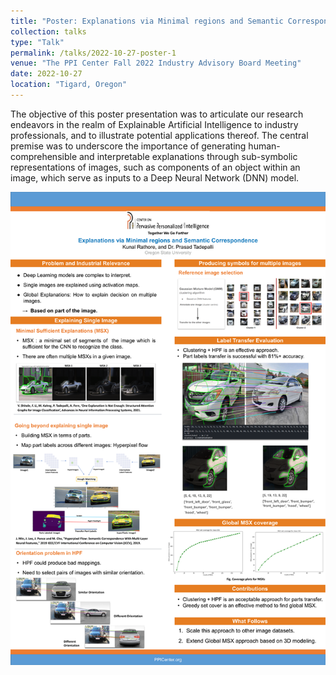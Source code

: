 ```yaml
---
title: "Poster: Explanations via Minimal regions and Semantic Correspondence"
collection: talks
type: "Talk"
permalink: /talks/2022-10-27-poster-1
venue: "The PPI Center Fall 2022 Industry Advisory Board Meeting"
date: 2022-10-27
location: "Tigard, Oregon"
---
```


The objective of this poster presentation was to articulate our research endeavors in the realm of Explainable Artificial Intelligence to industry professionals, and to illustrate potential applications thereof. The central premise was to underscore the importance of generating human-comprehensible and interpretable explanations through sub-symbolic representations of images, such as components of an object within an image, which serve as inputs to a Deep Neural Network (DNN) model.

<!-- Poster can be accessed [here](https://drive.google.com/file/d/1tb5RB26rjM_cK2Wmb5H39ScrWbqrY184/view?usp=sharing).  -->

<img src='/images/posters/PPI-Poster_April23.png'>